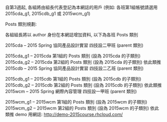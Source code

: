 自第3週起, 各組將由組長代表登記為本網誌的用戶 (例如: 各班第1組帳號請選用 2015cda_g1, 2015cdb_g1 或 2015wcm_g1)


Posts 類別規劃:

各組組長將以 author 身份在本網誌增加資料, 以下為各班 Posts 類別

2015cda – 2015 Spring 協同產品設計實習 四技設二甲班 (parent 類別)

2015cda_g1 – 2015cda 第1組的 Posts 類別 (設為 2015cda 的子類別)
2015cda_g2 – 2015cda 第2組的 Posts 類別 (設為 2015cda 的子類別)
依此類推
2015cdb – 2015 Spring 協同產品設計實習 四技設二乙班 (parent 類別)

2015cdb_g1 – 2015cdb 第1組的 Posts 類別 (設為 2015cdb 的子類別)
2015cdb_g2 – 2015cdb 第2組的 Posts 類別 (設為 2015cdb 的子類別)
依此類推
2015wcm – 2015 Spring 網際內容管理 四技設一甲班 (parent 類別)

2015wcm_g1 – 2015wcm 第1組的 Posts 類別 (設為 2015wcm 的子類別)
2015wcm_g2 – 2015wcm 第2組的 Posts 類別 (設為 2015wcm 的子類別)
依此類推
demo 用網誌: http://demo-2015course.rhcloud.com/